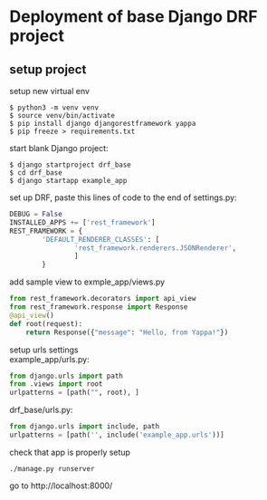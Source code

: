 # Deployment of base Django DRF project 

## setup project 
setup new virtual env 
```shell
$ python3 -m venv venv 
$ source venv/bin/activate
$ pip install django djangorestframework yappa
$ pip freeze > requirements.txt
```

start blank Django project:
```shell
$ django startproject drf_base
$ cd drf_base
$ django startapp example_app
```
set up DRF, paste this lines of code to the end of settings.py: 
```python
DEBUG = False
INSTALLED_APPS += ['rest_framework']
REST_FRAMEWORK = {
        'DEFAULT_RENDERER_CLASSES': [
                'rest_framework.renderers.JSONRenderer',
                ]
        }
```
add sample view to exmple_app/views.py
```python
from rest_framework.decorators import api_view
from rest_framework.response import Response
@api_view()
def root(request):
    return Response({"message": "Hello, from Yappa!"})
```
setup urls settings   
example_app/urls.py:
```python
from django.urls import path
from .views import root
urlpatterns = [path("", root), ]
```
drf_base/urls.py:
```python
from django.urls import include, path
urlpatterns = [path('', include('example_app.urls'))]
```
check that app is properly setup 
```shell
./manage.py runserver
```
go to http://localhost:8000/